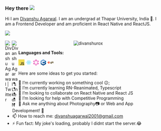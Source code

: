 ### Hey there <img src="https://media.giphy.com/media/hvRJCLFzcasrR4ia7z/giphy.gif" width="25px">

Hi I am [Divanshu Agarwal](https://www.linkedin.com/in/divanshu-agarwal-120bab1a0/). I am an undergrad at Thapar University, India 🏫.
I am a Frontend Developer and am proficient in React Native and ReactJS.


![](https://komarev.com/ghpvc/?username=divanshurox)


<a href="https://twitter.com/DivanshuAgarwa7">
  <img align="left" alt="Divanshu Agarwal | Twitter" width="22px" src="https://raw.githubusercontent.com/peterthehan/peterthehan/master/assets/twitter.svg" />
</a>
<a href="https://www.linkedin.com/in/divanshu-agarwal-120bab1a0/">
  <img align="left" alt="Divanshu Agarwal's LinkedIN" width="22px" src="https://raw.githubusercontent.com/peterthehan/peterthehan/master/assets/linkedin.svg" />
</a>

<p align="center"> <img src="https://github-readme-stats.vercel.app/api?username=divanshurox&show_icons=true&theme=gotham" alt="divanshurox" />

**Languages and Tools:**  

<code><img height="20" src="https://raw.githubusercontent.com/github/explore/80688e429a7d4ef2fca1e82350fe8e3517d3494d/topics/javascript/javascript.png"></code>
<code><img height="20" src="https://raw.githubusercontent.com/github/explore/80688e429a7d4ef2fca1e82350fe8e3517d3494d/topics/react/react.png"></code>
<code><img height="20" src="https://raw.githubusercontent.com/github/explore/5c058a388828bb5fde0bcafd4bc867b5bb3f26f3/topics/graphql/graphql.png"></code>
<code><img height="20" src="https://raw.githubusercontent.com/github/explore/80688e429a7d4ef2fca1e82350fe8e3517d3494d/topics/cpp/cpp.png"></code>
<code><img height="20" src="https://raw.githubusercontent.com/github/explore/80688e429a7d4ef2fca1e82350fe8e3517d3494d/topics/git/git.png"></code>

Here are some ideas to get you started:

- 🔭 I’m currently working on something cool :wink:;
- 🌱 I’m currently learning RN-Reanimated, Typescript
- 👯 I’m looking to collaborate on React Native and React JS
- 🤔 I’m looking for help with Competitive Programming
- 💬 Ask me anything about Photography📷 or Web and App Development! 📱
- 📫 How to reach me: divanshuagarwal2001@gmail.com
- ⚡ Fun fact: My joke's loading, probably I didnt start the server.😂
